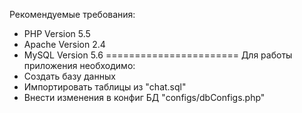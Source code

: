Рекомендуемые требования:
 - PHP Version 5.5
 - Apache Version 2.4
 - MySQL Version 5.6
 =======================
 Для работы приложения необходимо:
 - Создать базу данных
 - Импортировать таблицы из "chat.sql"
 - Внести изменения в конфиг БД "configs/dbConfigs.php"